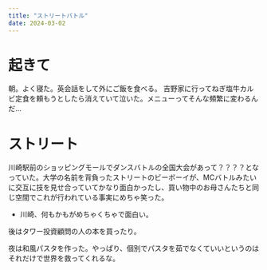 ```yaml
---
title: "ストリートバトル"
date: 2024-03-02
---
```


# 起きて
朝。よく寝た。英会話をして外にご飯を食べる。
吉野家に行ってねぎ塩牛カルビ定食を頼もうとしたら消えていて泣いた。メニューってそんな頻繁に変わるんだ...
# ストリート

川崎駅前のショッピングモールでダンスバトルの全国大会があって？？？？となっていた。大学の名前を背負ったストリートのビーボーイが、MCバトルみたいに交互に技を見せ合っていてかなり面白かったし、買い物中のお母さんたちと同じ空間でこれが行われている事実にめちゃ笑った。
- 川崎、何もかもがめちゃくちゃで面白い。

後はタワー投資顧問の人の本を買ったり。

夜は和風パスタを作った。やっぱり、個別でパスタを茹でなくていいというのはそれだけで世界を救ってくれるな。